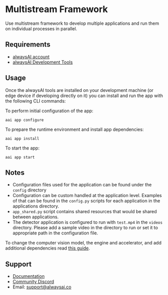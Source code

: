 # Multistream Framework
Use multistream framework to develop multiple applications and run them on individual processes in parallel.

## Requirements
* [alwaysAI account](https://alwaysai.co/auth?register=true)
* [alwaysAI Development Tools](https://alwaysai.co/docs/get_started/development_computer_setup.html)

## Usage
Once the alwaysAI tools are installed on your development machine (or edge device if developing directly on it) you can install and run the app with the following CLI commands:

To perform initial configuration of the app:
```
aai app configure
```

To prepare the runtime environment and install app dependencies:
```
aai app install
```

To start the app:
```
aai app start
```

## Notes
* Configuration files used for the application can be found under the `config` directory
* Configuration can be custom handled at the application level. Examples of that can be found in the `config.py` scripts for each application in the applications directory.
* `app_shared.py` script contains shared resources that would be shared between applications.
* The detector application is configured to run with `test.mp4` in the `videos` directory. Please add a sample video in the directory to run or set it to appropriate path in the configuration file.

To change the computer vision model, the engine and accelerator, and add additional dependencies read [this guide](https://alwaysai.co/docs/application_development/configuration_and_packaging.html).

## Support
* [Documentation](https://alwaysai.co/docs/)
* [Community Discord](https://discord.gg/alwaysai)
* Email: support@alwaysai.co